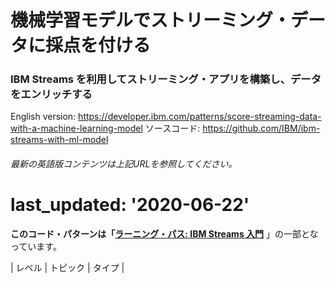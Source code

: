 # 機械学習モデルでストリーミング・データに採点を付ける

### IBM Streams を利用してストリーミング・アプリを構築し、データをエンリッチする

English version: https://developer.ibm.com/patterns/score-streaming-data-with-a-machine-learning-model
  ソースコード: https://github.com/IBM/ibm-streams-with-ml-model

###### 最新の英語版コンテンツは上記URLを参照してください。
# last_updated: '2020-06-22'

 
**このコード・パターンは「[ラーニング・パス: IBM Streams 入門](https://developer.ibm.com/series/getting-started-with-ibm-streams-learning-path)** 」の一部となっています。

| レベル | トピック | タイプ |
